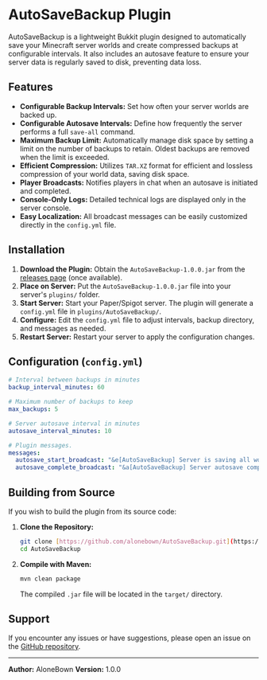 # AutoSaveBackup Plugin

AutoSaveBackup is a lightweight Bukkit plugin designed to automatically save your Minecraft server worlds and create compressed backups at configurable intervals. It also includes an autosave feature to ensure your server data is regularly saved to disk, preventing data loss.

## Features

* **Configurable Backup Intervals:** Set how often your server worlds are backed up.
* **Configurable Autosave Intervals:** Define how frequently the server performs a full `save-all` command.
* **Maximum Backup Limit:** Automatically manage disk space by setting a limit on the number of backups to retain. Oldest backups are removed when the limit is exceeded.
* **Efficient Compression:** Utilizes `TAR.XZ` format for efficient and lossless compression of your world data, saving disk space.
* **Player Broadcasts:** Notifies players in chat when an autosave is initiated and completed.
* **Console-Only Logs:** Detailed technical logs are displayed only in the server console.
* **Easy Localization:** All broadcast messages can be easily customized directly in the `config.yml` file.

## Installation

1.  **Download the Plugin:** Obtain the `AutoSaveBackup-1.0.0.jar` from the [releases page](https://github.com/alonebown/AutoSaveBackup/releases) (once available).
2.  **Place on Server:** Put the `AutoSaveBackup-1.0.0.jar` file into your server's `plugins/` folder.
3.  **Start Server:** Start your Paper/Spigot server. The plugin will generate a `config.yml` file in `plugins/AutoSaveBackup/`.
4.  **Configure:** Edit the `config.yml` file to adjust intervals, backup directory, and messages as needed.
5.  **Restart Server:** Restart your server to apply the configuration changes.

## Configuration (`config.yml`)

```yaml
# Interval between backups in minutes
backup_interval_minutes: 60

# Maximum number of backups to keep
max_backups: 5

# Server autosave interval in minutes
autosave_interval_minutes: 10

# Plugin messages.
messages:
  autosave_start_broadcast: "&e[AutoSaveBackup] Server is saving all worlds..."
  autosave_complete_broadcast: "&a[AutoSaveBackup] Server autosave complete!"
```

## Building from Source

If you wish to build the plugin from its source code:

1.  **Clone the Repository:**
    ```bash
    git clone [https://github.com/alonebown/AutoSaveBackup.git](https://github.com/alonebown/AutoSaveBackup.git)
    cd AutoSaveBackup
    ```
2.  **Compile with Maven:**
    ```bash
    mvn clean package
    ```
    The compiled `.jar` file will be located in the `target/` directory.

## Support

If you encounter any issues or have suggestions, please open an issue on the [GitHub repository](https://github.com/alonebown/AutoSaveBackup/issues).

---
**Author:** AloneBown
**Version:** 1.0.0
